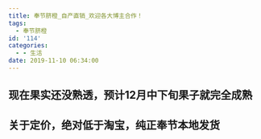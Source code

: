 ```yaml
---
title: 奉节脐橙_自产直销_欢迎各大博主合作！
tags:
  - 奉节脐橙
id: '114'
categories:
  - - 生活
date: 2019-11-10 06:34:00
---
```


## 现在果实还没熟透，预计12月中下旬果子就完全成熟

## 关于定价，绝对低于淘宝，纯正奉节本地发货